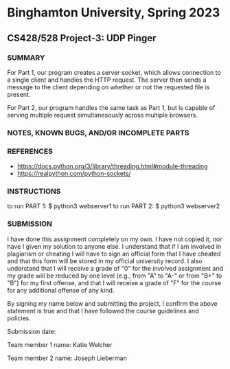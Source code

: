 # Binghamton University, Spring 2023

## CS428/528 Project-3: UDP Pinger

### SUMMARY

For Part 1, our program creates a server socket, which allows connection to a single client and handles the HTTP request. The server then sends a message to the client depending on whether or not the requested file is present.

For Part 2, our program handles the same task as Part 1, but is capable of serving multiple request simultanesously across multiple browsers.

### NOTES, KNOWN BUGS, AND/OR INCOMPLETE PARTS

[Add any notes you have here and/or any parts of the project you were not able to complete]: #

### REFERENCES

* https://docs.python.org/3/library/threading.html#module-threading
* https://realpython.com/python-sockets/

### INSTRUCTIONS

to run PART 1: $ python3 webserver1
to run PART 2: $ python3 webserver2

### SUBMISSION

I have done this assignment completely on my own. I have not copied it, nor have I given my solution to anyone else. I understand that if I am involved in plagiarism or cheating I will have to sign an official form that I have cheated and that this form will be stored in my official university record. I also understand that I will receive a grade of "0" for the involved assignment and my grade will be reduced by one level (e.g., from "A" to "A-" or from "B+" to "B") for my first offense, and that I will receive a grade of "F" for the course for any additional offense of any kind.

By signing my name below and submitting the project, I confirm the above statement is true and that I have followed the course guidelines and policies.

Submission date:

Team member 1 name: Katie Welcher

Team member 2 name: Joseph Lieberman
